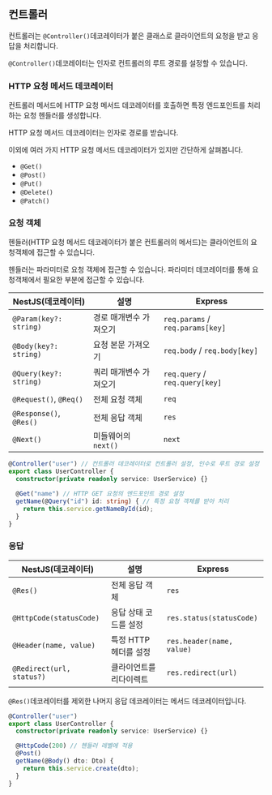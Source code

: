 ## 컨트롤러

컨트롤러는 `@Controller()`데코레이터가 붙은 클래스로 클라이언트의 요청을 받고 응답을 처리합니다.

`@Controller()`데코레이터는 인자로 컨트롤러의 루트 경로를 설정할 수 있습니다.

### HTTP 요청 메서드 데코레이터

컨트롤러 메서드에 HTTP 요청 메서드 데코레이터를 호출하면 특정 엔드포인트를 처리하는 요청 헨들러를 생성합니다.

HTTP 요청 메서드 데코레이터는 인자로 경로를 받습니다.

이외에 여러 가지 HTTP 요청 메서드 데코레이터가 있지만 간단하게 살펴봅니다.

- `@Get()`
- `@Post()`
- `@Put()`
- `@Delete()`
- `@Patch()`

### 요청 객체

헨들러(HTTP 요청 메서드 데코레이터가 붙은 컨트롤러의 메서드)는 클라이언트의 요청객체에 접근할 수 있습니다.

헨들러는 파라미터로 요청 객체에 접근할 수 있습니다. 파라미터 데코레이터를 통해 요청객체에서 필요한 부분에 접근할 수 있습니다.

| NestJS(데코레이터)      | 설명                   | Express                          |
| ----------------------- | ---------------------- | -------------------------------- |
| `@Param(key?: string)`  | 경로 매개변수 가져오기 | `req.params` / `req.params[key]` |
| `@Body(key?: string)`   | 요청 본문 가져오기     | `req.body` / `req.body[key]`     |
| `@Query(key?: string)`  | 쿼리 매개변수 가져오기 | `req.query` / `req.query[key]`   |
| `@Request()`, `@Req()`  | 전체 요청 객체         | `req`                            |
| `@Response()`, `@Res()` | 전체 응답 객체         | `res`                            |
| `@Next()`               | 미들웨어의 `next()`    | `next`                           |

```ts
@Controller("user") // 컨트롤러 데코레이터로 컨트롤러 설정, 인수로 루트 경로 설정
export class UserController {
  constructor(private readonly service: UserService) {}

  @Get("name") // HTTP GET 요청의 엔드포인트 경로 설정
  getName(@Query("id") id: string) { // 특정 요청 객체를 받아 처리
    return this.service.getNameById(id);
  }
}
```

### 응답

| NestJS(데코레이터)        | 설명                    | Express                   |
| ------------------------- | ----------------------- | ------------------------- |
| `@Res()`                  | 전체 응답 객체          | `res`                     |
| `@HttpCode(statusCode)`   | 응답 상태 코드를 설정   | `res.status(statusCode)`  |
| `@Header(name, value)`    | 특정 HTTP 헤더를 설정   | `res.header(name, value)` |
| `@Redirect(url, status?)` | 클라이언트를 리다이렉트 | `res.redirect(url)`       |

`@Res()`데코레이터를 제외한 나머지 응답 데코레이터는 메서드 데코레이터입니다.

```ts
@Controller("user")
export class UserController {
  constructor(private readonly service: UserService) {}

  @HttpCode(200) // 헨들러 레벨에 적용
  @Post()
  getName(@Body() dto: Dto) {
    return this.service.create(dto);
  }
}
```

